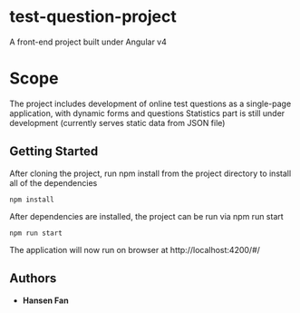 # test-question-project

A front-end project built under Angular v4

# Scope

The project includes development of online test questions as a single-page application, with dynamic forms and questions
Statistics part is still under development (currently serves static data from JSON file)

## Getting Started

After cloning the project, run npm install from the project directory to install all of the dependencies 

```
npm install
```
After dependencies are installed, the project can be run via npm run start

```
npm run start
```

The application will now run on browser at http://localhost:4200/#/


## Authors

* **Hansen Fan** 
